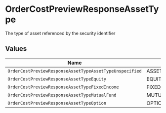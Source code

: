# OrderCostPreviewResponseAssetType

The type of asset referenced by the security identifier


## Values

| Name                                                    | Value                                                   |
| ------------------------------------------------------- | ------------------------------------------------------- |
| `OrderCostPreviewResponseAssetTypeAssetTypeUnspecified` | ASSET_TYPE_UNSPECIFIED                                  |
| `OrderCostPreviewResponseAssetTypeEquity`               | EQUITY                                                  |
| `OrderCostPreviewResponseAssetTypeFixedIncome`          | FIXED_INCOME                                            |
| `OrderCostPreviewResponseAssetTypeMutualFund`           | MUTUAL_FUND                                             |
| `OrderCostPreviewResponseAssetTypeOption`               | OPTION                                                  |